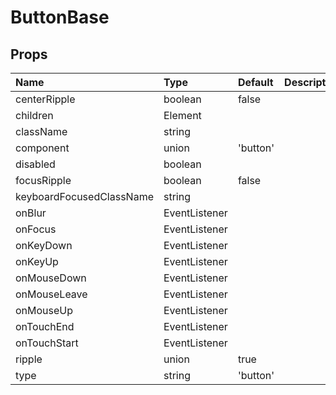 ButtonBase
==========



Props
-----


| Name | Type | Default | Description |
|:-----|:-----|:-----|:-----|
| centerRipple | boolean | false |   |
| children | Element |  |   |
| className | string |  |   |
| component | union | 'button' |   |
| disabled | boolean |  |   |
| focusRipple | boolean | false |   |
| keyboardFocusedClassName | string |  |   |
| onBlur | EventListener |  |   |
| onFocus | EventListener |  |   |
| onKeyDown | EventListener |  |   |
| onKeyUp | EventListener |  |   |
| onMouseDown | EventListener |  |   |
| onMouseLeave | EventListener |  |   |
| onMouseUp | EventListener |  |   |
| onTouchEnd | EventListener |  |   |
| onTouchStart | EventListener |  |   |
| ripple | union | true |   |
| type | string | 'button' |   |
